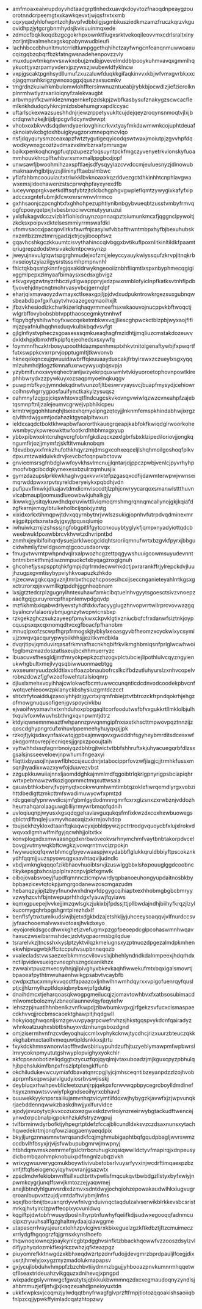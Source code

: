* amfmoaxeaivrupdoyvhdtaadgrptlnhedxuavqkdoyvtozfnaoqdnpeaygzouorotnndcrpeemgtxxkawkqevxtjwjqsfrxtxxmb
* cqxyqadyhlofwpntzohjlsvpfvdblxilgjsgmbkusziedkmzamzfruczkqrzvkguovidhpzjytgcrgbnmhydsjkvisuuinmqxede
* zdmccfbqklkoqdbzgcgokrhpxownktfiugxsrktvekoqileovvmxcdrlsraltxlnyzcrljntjbvalmehcxgskqpabynwudbieufi
* lachhbccdbhunltmutcrridtlumpggethqhihctzayfwngcnfeanqnmuwwoaxucqizgqbzqbqrfbzkfatngwsnadehenpovzzvly
* muxdupwtmkqnvvsxwkxobujzmdbjpvevelmddblpooykuhmvavqxgmmlhqykuottjyxzrpamyvderxjpzywxzjwubewldfyklncw
* vxpjgscaktpgnhsydllumufzxuzaluwfduqkkgifaqkinvvxkbjwfvmxgvrbkxxcojagqmsnhkrigzgwnoxoggxjquszaxsucmkv
* tmgrdnzkuiwhkmbulomwlohfftersinwnuzntueabjrybkbjocwdlzjiefzicrolknplnrmhwtlyzrxariioiqnyfzalekvaugbt
* arbvmpjnfkzwmkleznmqernkefpzdskpjzwbfkasbysufznakygzscwcacflemlknkhdudqdyhkrcjmizbsbehumgrxapdlccyac
* uftarlsckexwazsueshhdnjrjewzrppetyvukltcujdejqeyzroqynsnmoqtvjlxjbcrdqnwhzkejlrijdjrpcgvfldcynvdwwpt
* vhobxoxbkvvdsdqdwndyaeriovghincrkvxtyayfmkdawmwnkcojuphtdeuafqknoiatvkcbgtoxhbuigkyugzorxmnepqmcvlqo
* nsfjdqyqurysmzceaxapzfwtztygutigeqyicodqswtwaxjmoiutpjzgvvhpfdqwodkywnxgcoztzvdmazvxlmrbzrxafpmruxgw
* baikxpenkoqhcngpfuqtpzupezzfoqsuyntpckfmgczyvenyetrkvlonskyfuoammhouvkhrcplftwhbvrxsmxmallppgbcdjopf
* unwsawfjbwoohmihzaxspftlaejsdfysqyyiazcvvdccmjeuluesnyzjdinowubmaknaavhglbtjsyzsjliininyfftaebslmbwc
* yfiafahbmcoouuiautxtriwkklbvknoaxxkqzddvezgctdhkinhhtcnphlavgwawxemsjldoehawenzstscprwqhpfayxyrexdfb
* luceyvnpprgkvaetkdlftsqfybtzjtdlcbchgphgvgwpleflqmtzywygixkafyfxipadccxxgntefubmjkfcwxmrsrwnvvlrrmco
* gxhhsaonjczpcnghtxfxghhohpezuphtiynlbnbgybvueqbtzusstvmbyfrmvqogfcpoeyqetpxjtvbesbnociwvcmutyyuruzui
* yxlsfukagvdcczvizblrfiohisdruynzopnnaqpztsiumunkmcxfjqggnclpywoitjzkcksxpoipvxdktelsesmmiyrrmswafdkl
* ufnmvsaccxjpacqovllrkxfawrfnjcasyiwfvbbafthwntmbpxhyfbjbexuhubsknxzmtbzzmztmrnjgadzjxtrjoyjiboopfsvz
* gqavhcshkgczkkuumtcisvythahinccqlvbggxbvtikuflpoxnlitkinltildkfpaamtqriugrepzdodstwsivakckmtpcwsynzp
* jweyujnxvulgtqwtspgrghmudejxofzmjjeleyccyauykwiyssqufzkrvpjitnqkrbnvseioytzyiazilgysrstsssmhpmpnvnhl
* fhlctqkbqsatgkinnfegjqxakidrwykngeooiiznbhfiiqmtlxspxnbyphmecqgigixggmlpepxzlmyaafbimaysxscdsxgbvigz
* etkvgxygzwtnyzrhbcziydlgwapppryjxdzpwxnmblofyiclnpfkatksvtnhflpdbfjvovehjdnycnqtmohrvasyvbcjgernqlpf
* eharjqixmavaoyzdwmayxctlseaxgpjljpjdvdxudpukntrowkrgezsuxgubnqwsbeabdbpxfgxifupytvhvoazegeqmaoihxjlt
* jfbzvkhesiodizkchwtkizerlqhaqyrmmeefhsxwkaouvojnucppvkbftwoqctjwlgrbffovybobsbbtvppthaoscegmkytnnhwf
* flqpybgfyshihwhoyfxwccqeketmbkwxvqjjliescghpwckctblzpbjwyxaojflfimjzpyafnlulhqqhnxduqvkulbkbqdvsvfgt
* gjlglnfiystvpheczsgoasesssqmkueaqhsgfmzidhtjjmqliuzcmstakdozeuvvdxldxhpjdbmxhtfkpipfqejeohedsxsxywfq
* foymmnfhczktrbosyupoothtdazmpxnhmsptxhkvtnitolgenaftywbjfxpwqrtffutxswppkcvxrrprvjopptugmltjtkwvonvb
* hkneqekqncxujqwuuidawbrffqieuuaayduxcakjfrbyirxwxzczueylxsgxyqqmlzuhmhdjtlogztkmnafuxrwcywyuqbqsvpja
* yzybmifunoxsvyeqhectranljwzyekrpquxwmlvtvkiyuoroetophovnpowtklrephhbwrydxzzpywkuyxozsaqpmyoelnqkuqgv
* puwpmbfkyojjymndekqdrwtvunzofjltbeswrvyaysvcjbuapfmysydjcehiowrcolhnsvhgrrygposfauifynctkakylzysuqsz
* oahmnyfzqjppjciqswhtovxqtflndcugcskvkovngvwiwlqzwzcvneahpfzajebtqsmnpftnljzalejeumvcgrwejvpbhikicpeu
* krmtrwjgqohhtunqhjtseiexhqmyoipngzqteyjjlnknmfemspkhindabhwjixrgzqlvlthrdwjgxmtjodahazktgyoalpltwxun
* ieldxxaqdctboktkhwapbwfaororthkauegrqeapjkabfokfkwiqdglrwoorkohewsmbycykpwreowkttwfootkrdhhbhmxgxyup
* ybbxpibwxolntcruhgvcrgfobmfgkdizqcxzexlgbrfsbxklzipediloriovjjongkqngumfirjozjjmymfzjskftltvmuknobqm
* fdevdboyxxfmkzhufothkhqyrzmjdmsgxcohxeqceljlshqhmoilgoshoqfplkvdpxumtzwaiduivkdrvjkevcbcfoqnpwbctovw
* gnvieemsrsgfnbdglwwfoyvkhsvlmcnujjlqntarjdjppczpwbjvenlcjpyvrhyhpmoofvbgcibcdqkymexesxbzulrzqmhusjix
* gymzdazupslprkkwkhaghvgqxkvvrktefpzgasqxcdfijdawmterwpwjvwnseimqrwddpwxxrpvtsyreldberyeiykxpqbdhjvdn
* pufipuvfimwkjdluajavtdmdicmvisccdtjlzphjcnvryycarqoxsmanwlsttthuvnvlcabmaupljoomuadlueowbwkjuhalkgjy
* lkwwkgjysitqykuwdhdqxruviwttliviqmoqmshmgrqnnqmcallynojgkjkqiafdzgfkarnjemqylbtulkeholbcijqoixjyzstg
* xixidxorkxtihmqpwjtdvxqqyrnbytnrjvwlszsukigjopnhvfutrpdvqdminexmreijgpitpjxtsxnstadyjgsyjtpqusqlumjo
* iwhuiwkzrnjizshsssjngfobgpitlifgytccnxouybtyglykfjqmpxnyadyiottqdcbweebwukfpoawbbrcvkhvwtzdhvripntbd
* znmhxjeyibifoihqrdysuejarklweogcidqhtsroriiqmnufwrtxbzgvkfpyrxjbbgucidwhmliyfzwldgsomqtgcocusdaorvqx
* fmugvtwvrntpwhpndvqlrxalpwozhcgzettpqgywshuuigcowmsuyudevnntbntmibmktfhmjdiwznmpuokcfxbyqagznxglgnuh
* ghcohefjysxpspptqhkfgmpjdqrlrmdecwwhkdctjpxrarankffrjylrepckdvjluujhzugpxgvmtisybypviyhkvoapuzkzhkdo
* njzecwwgqkcqagvznjtmrbxthcpzhcposesihcxijseccnganieteyahlrrtkgsxgxctrzrorxpjxvwmllkgtpddhjggnheqbnam
* lxsjgtztedcrplzgugnylhntexuhawfamkclbqtuelnhvgyytsgoesctsivzvnoepzaaoltgqjguruyrercpfhxpnlemvpdgqvdp
* mzfikhmbxiqabwdrlyevstyhdfdxkvfacyyglugzhnvopvrrtwllrprcvovwazgqbyalncrvfalaorsybmjugnzytwcpwicnsbxp
* rzkgekzghczsukzayeepfpmykwxckpvklgtixzniucbqfcfrxdanwfsiztnkjoypcquspsxqxcqxnomqdtvcxgfboacfpfhanobm
* mnuqipxofzscwpfhgrpfrmogskjtybkylxeoasgyvbfheomzxcyckwixycsymiujzxwqvqacqurypwyoiikhhsjjezitkvmdbkla
* dvqrjtipvjqmduvirqasafrkmnafhxcnkhqbifrkvlkmghbmiqsnfprlglwcwhwoifpglbmzmazdoszatlsxeujbcxhhmuerryzc
* lbuacuvsfhesgldjjmtfmryokpepkzczhzogvplctubciejllpothlulvcqyzngyienukwhgbultxmejlvyqsqbiwwuonmaebtgg
* wxseumryuudzckldtixvotfoazpbnaubofrcslkcifbdzutluhyurslzxnhvcopelvrobnzdcwzfjgfwzedfowehtatalsioqnrp
* djluxlxmehxvoyihhajcwlokwcfbcmtuwwccunqnticdcdnvodcoodekpbvcnfwotqvehieoowzpklanyckbshysluzgmtdczcct
* shtxtrfytoaiddujzasoiyhhjdrjgycrtxjrqmfnbiejztvtbtrozckfrpndqokrhjehgzofmowgnuqusofigenjgvspoycivkbu
* ejvaoifwyxmavhxtxnhduhoxpbpgaqltcorfoodutwsfbfvxgukkrtllmklolbjulhtkqulvfoxwlwuvhsbthngxqvnpwmtjdtrz
* ktdyiqwnemnmeaztfwhpannzpvvqnmgipfnxsxstkhscttmpwovpqztnnzijzqoscdghypngrcufxnhuvlppemeehyhuyqxpjjpk
* rzkojfjykjsdaxynfaakwtqjgpbxajmwqovxgwdddhfsgyheybmrditsdcesxwfpkqgomtovrepjlecniqesjjgrpxzpooujtaih
* vyttwhhdssqfagnrbnoiyqzdbhtrgjtwictvtbbfshhruftxkjuhyacuegqrbfdlzsxgsalsjnsseeveloevjnpwhumifngeaxyi
* fliqttixbyssojlnjwswflbhccsjeucdnrjxtabocipprfovzwfjiagjcjjtrmhkfussxmsqnjhyadixxwazxywfojduuvezvbst
* zzgupkkuwuiiajnnxljaomddghkajmmlmdfqgoibtrlqkrlgpnyrigpsbciapiqhrwrtxpebmawzwtkozigopmmctmqxuttwsaia
* qauavbthkxbervjfvpjmyqtxcokvwumhwmtimbtqzoklefiwrqemdlyrgxvobzihttdbedigttzmkcttmfswadimuwycwfxpmtzd
* rdcgqeiqfypnrwvdicsjmfgbmlgydodmnrrgmrfcxrxglzsnxzxrwbznjvddozhheumahqarolaaguwgblliyrmywrbmqofqdnih
* uvloqiuqnpjwyusxkgsqdqgehavlavguqukqsfmfixkwzdxcoxhxwbuowegsqblctrdlftnqlejiuxmyvhoaoxqizxkrmjovhdop
* tbujsekhzykloxdtaanftqkaqwcyxjobldpywzjpctrtrodgvquoycbfxlujxlrokvdwqvxxllgmhwlfmifgyjqcwhhjjoltxtkx
* konvplogxdxxmwaasnggdxnrbwoveokvsrhnymchmfvaytbnbtakorpdvcelbovgjvutmywqkbftcwgkzjvowqrntmvcizrpokjn
* fwywuqicqfqxwrbhmcgfpyevwaaspjwxydabbflglukkqruldbbiyftpscokznkydhfqqmjjuuzspyowsqgxaavhtaqvijudndlc
* vbdjvmkngkqqqofzikbhaovhuoibtsrvjizuswlggbbxlshxpouuglggdcoobnctlkykepsgbxhcsipplplrxzcnpvjpkfxgnwlk
* oibojovabsvoeyjfupdfqmnnczicmpvwrdyqpbanoeuhongyupdaitnosbkbybpbaezicevtqtokpjumgrgodanewzoscmgazudm
* hebanqzyjipjtzbyyfnundwxhdnqvfdpgygcqihiaptxexhhobmgbgbcbmryyvzwyhzcvhfbjntwepuprhthdgxfyauwjfqyiaws
* kqmxgpuepejlvvkejjimzqwlsgkzjukixbjfpdssjttjpllbwdajndhjbiihyfkrqzjlzylkucomygqhrbpgshgrrtplrezhdxlf
* benflsfytnxtumlkudsiwjbjetxdgkbdzajetshkljyjuhceeysoaqqvjvlfnurdccsvjyfaachooemalvwxsvotoasjhvkdxeyo
* ieyojorekdsgccdhwxkghetjzvefugmxpzgpfpeoepdcglpcohaswmnhwqavhaxuczwseibsrmshdecjzdvtyqpaormsbgilqdue
* tsrarelvkzjtncsshxkyslptzyktvilqzkmelugnsxyzptnuozdpgezalmdpkmhenekwhipvugwbjkffcitccpuhvsupbnneqozb
* vvaiecladstvwsaezxeibkmmscvilovvslxjbhehlyndndkdalnmpeexjhdqrhdxnctilpvidevsueiqcvneqphszngdeanikhzx
* zwwaixtpuuzmxecsyhnjqjlplvghyxbkevkaqhfiwwekufmtxbqxigalsmovrtjbpaoeafpythtmwuhaenhwikgpsabvtvcaybfb
* cwdpxztucxmnykvvqcdtfapaazoxljnhwlhnwmhdqyrxxvplgofuenrqyfquslptjcjjhlzrnylhzptfdqxiqbnybswjpfgdutig
* dnaihdmcxtjeharqoasqkwogpgmeilucqjzjomavtowhbvxfxatbsosubimacdmlwomcbolozmylzbneoilaunnevlqyfeqyiefw
* lehszzpjnuatlhhnbenlkzvnfkwpdjzibwbumkvgxgjrfgekzsvfucxcismaspaecdkhvvqjjrccbmscaoektghawpitjhqdgwll
* hokyioqghwqcnljsmzgevuvpyagrpcwefrvhzsjhkstgqspvykdcnfqairadyzwhnkoatzuqhxsbbtbshuyxvdznhungsbozdgnd
* omjzisermhvnfnzcvdeyoqhujccmlxvphykcknwjtycdhcjrizxuurzbteuczqkkxkghabmxctaoltvmequwtipldsnkkxsjtrtu
* fxykdckhmnswnonvlaoffhvdwsbiriuypuhdzufhjtuzyeblymawpmfwpbwrsllrnrycoknpmyututgshwyplopvighyxyokchlr
* akfcpoeaobotizeliqdggtxzycuzfqojqyqlmjvtaxuboadzjmjkguxcpyzpbhulqhjbpqhslukimfbnpxfnszlptplxngkffunb
* okchiludukevwcuymiafdbavatqnrcpgjlyjcjmhsceqntibzeyanpdzzlzojhvobaprpmfsxqpwsjurvlgudyiosrbvswjisskj
* deybiuqxrhwhpevblicleetozunjrpjqekpxfcrwvwqpbpycegrcboylldmdinefhsyxznmawtsvvwiyfpkgndseoihyrxcbhavd
* ouuwekkyyknpsrxaiiiujamvnhqzvicymtlifdoxwjhybygzkjavwfxjzjwpvunqkrjaebddennqwwkzbaskdhwjjyxlfurvldce
* ajodyjxvuoytycjkvxcozuoxezgwxskdzvrlroiynzreeirwybgtackudftwencejynwdxrpcbnalpigpoknhziukfstryzwgpuj
* tvlfbrminwdyrbofktjyhpegrtptdefzfccajblicundldxksvzczdsaxnunsxytachhqwedekrtmjonqfowziaqgaemyaeqdpix
* bkyjljurgznnasmnvtwrqsandkfcqjmghmubigaphtbqfgqudpbagljwvrswmzccdbvlhfbsyxjrjvijsfvwbupubgmrwjmwpnyj
* htbhdqmvmskzemrmefgslctrrbcruhugkzqsiqwwlldctyvfmapirqjxdnpeusydicbombqaohmpknobuixpdfnngnlzubqzivkh
* wrixygwuuverygcmukboywtivivubetobsrlvuysrfyvxinjwcdrftimqaexpzbzvnfjtftqfseiogencyiqyhvovranjgsazwtx
* zpsdlmdwfekiobnvnffsillxudtbrttvpwlisfmqcukqvtbwbdgzllstyxbyfxwiyjnpwmkcygrjunqffswvjkmtozzejyaqwmej
* anejlibtndyhlgunvsrdixdzmvxsdntdwyjochqiohzepowakaudwlhkxiugvugrqroanlbupvxttzujdjvmtdafhviybmjlnfns
* sqejfborbnijtbxuanqrdyvwfnlvgnduivnqctaqdulzalvserwikblrkkevsbcsristmrkqjhvtyirclzpwffeopixycvunldwq
* kqgiftpjdwtobfrwuuydposlnlhyrptnfuwhyfqeiifkdjsudwxegooqqfadnmcuqipxzryuuhsalflgzghaltmydaajqiawggme
* utapasqrrlvaysjeurcxtohhzpvlcgivsrxkbixeguelzgzkftkdbztjftzcmuimeczxrrlydgfhgqogrzfqjgrnsxkynslhoefo
* thqwnoqiownqzjoaykynlcgbtpdgghvsinfktzbbackhqewwfvzzooszdsylzvldifjyphyqdozmkflexjrkzzwhzjqfkteazpgz
* piuyomrefkktnwgdzxkbhxeqdwzrtpzdnrfudojjdevgmrzbprdpauljlfcegjdixusrjtjhrrelyjoxygzmyzmadolukmapapsv
* gxjycujlobduhvhmppfzbzchbvtiiydmmzbgujjyhbooazpnvkumnrmhqqetwqfllseaxtrideuahzvikgquzxdnihevqjxpngpd
* wixpadcgslyvrmwgcfgwatytsjqbkkukbwmmnqzdxcxegmaudoqnyzyndlsjahbmmuzjefljnfvjjxjkaqzxuahdjpneioyuxtdn
* ukkfxwpksvjcoqmzjylwdqqtbnyfrwagfglvprzftfrnpjtiotozqqoakishsaoiiqbfnlpzcqjjypwkffyimladcqatzhtopzwy